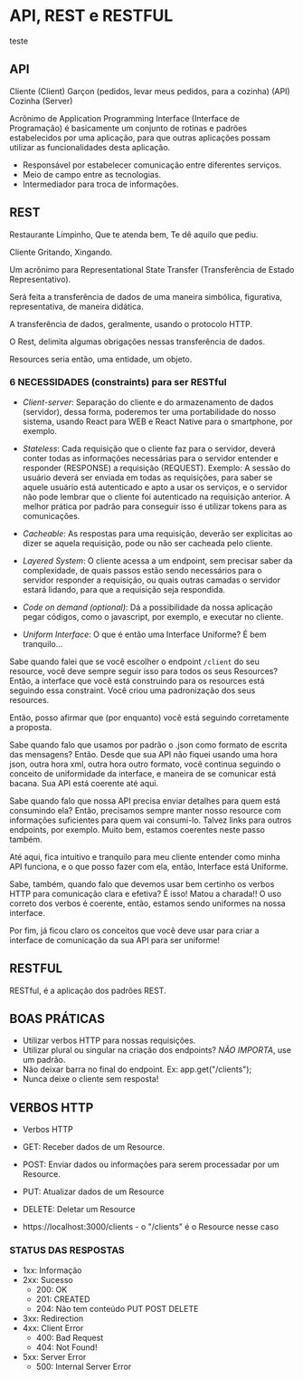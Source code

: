 # API, REST e RESTFUL
teste
## API
Cliente (Client)
Garçon (pedidos, levar meus pedidos, para a cozinha) (API)
Cozinha (Server)

Acrônimo de Application Programming Interface (Interface de Programação)
é basicamente um conjunto de rotinas e padrões estabelecidos por uma
aplicação, para que outras aplicações possam utilizar as funcionalidades
desta aplicação.

- Responsável por estabelecer comunicação entre diferentes serviços.
- Meio de campo entre as tecnologias.
- Intermediador para troca de informações.

## REST

Restaurante
Limpinho,
Que te atenda bem,
Te dê aquilo que pediu.

Cliente
Gritando,
Xingando.

Um acrônimo para Representational State Transfer (Transferência de Estado
Representativo).

Será feita a transferência de dados de uma maneira simbólica, figurativa,
representativa, de maneira didática.

A transferência de dados, geralmente, usando o protocolo HTTP.

O Rest, delimita algumas obrigações nessas transferência de dados.

Resources seria então, uma entidade, um objeto.

### 6 NECESSIDADES (constraints) para ser RESTful

- _Client-server_: Separação do cliente e do armazenamento de dados (servidor),
dessa forma, poderemos ter uma portabilidade do nosso sistema, usando React
para WEB e React Native para o smartphone, por exemplo.

- _Stateless_: Cada requisição que o cliente faz para o servidor, deverá conter
todas as informações necessárias para o servidor entender e responder (RESPONSE)
a requisição (REQUEST). Exemplo: A sessão do usuário deverá ser enviada em todas
as requisições, para saber se aquele usuário está autenticado e apto a usar os
serviços, e o servidor não pode lembrar que o cliente foi autenticado na
requisição anterior. A melhor prática por padrão para conseguir isso é utilizar
tokens para as comunicações.

- _Cacheable_: As respostas para uma requisição, deverão ser explícitas ao dizer
se aquela requisição, pode ou não ser cacheada pelo cliente.

- _Layered System_: O cliente acessa a um endpoint, sem precisar saber da 
complexidade, de quais passos estão sendo necessários para o servidor responder
a requisição, ou quais outras camadas o servidor estará lidando, para que a
requisição seja respondida.

- _Code on demand (optional)_: Dá a possibilidade da nossa aplicação pegar 
códigos, como o javascript, por exemplo, e executar no cliente.

- _Uniform Interface_: O que é então uma Interface Uniforme? É bem tranquilo... 


Sabe quando falei que se você escolher o endpoint `/client` do seu resource, 
você deve sempre seguir isso para todos os seus Resources? Então, a interface 
que você está construindo para os resources está seguindo essa constraint. Você 
criou uma padronização dos seus resources. 


Então, posso afirmar que (por enquanto) você está seguindo corretamente a proposta.


Sabe quando falo que usamos por padrão o .json como formato de escrita das 
mensagens? Então. Desde que sua API não fiquei usando uma hora json, outra 
hora xml,  outra hora outro formato, você continua seguindo o conceito de
 uniformidade da interface, e maneira de se comunicar está bacana. Sua API 
 está coerente até aqui. 


Sabe quando falo que nossa API precisa enviar detalhes para quem está consumindo
 ela? Então, precisamos sempre manter nosso resource com informações suficientes
  para quem vai consumi-lo. Talvez links para outros endpoints, por exemplo. 
  Muito bem, estamos coerentes neste passo também. 


Até aqui, fica intuitivo e tranquilo para meu cliente entender como minha API 
funciona, e o que posso fazer com ela, então, Interface está Uniforme.


Sabe, também, quando falo que devemos usar bem certinho os verbos HTTP para 
comunicação clara e efetiva? É isso! Matou a charada!! O uso correto dos verbos 
é coerente, então, estamos sendo uniformes na nossa interface.


Por fim, já ficou claro os conceitos que você deve usar para criar a interface 
de comunicação da sua API para ser uniforme!  


## RESTFUL

RESTful, é a aplicação dos padrões REST.

## BOAS PRÁTICAS

- Utilizar verbos HTTP para nossas requisições.
- Utilizar plural ou singular na criação dos endpoints? _NÃO IMPORTA_, use um
padrão.
- Não deixar barra no final do endpoint. 
Ex: app.get("/clients");
- Nunca deixe o cliente sem resposta!

## VERBOS HTTP

- Verbos HTTP
- GET: Receber dados de um Resource.
- POST: Enviar dados ou informações para serem processadar por um Resource.
- PUT: Atualizar dados de um Resource
- DELETE: Deletar um Resource

- https://localhost:3000/clients - o "/clients" é o Resource nesse caso

### STATUS DAS RESPOSTAS

- 1xx: Informação
- 2xx: Sucesso
  - 200: OK
  - 201: CREATED
  - 204: Não tem conteúdo PUT POST DELETE
- 3xx: Redirection
- 4xx: Client Error
  - 400: Bad Request
  - 404: Not Found!
- 5xx: Server Error
  - 500: Internal Server Error